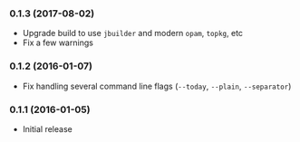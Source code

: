 ### 0.1.3 (2017-08-02)

  * Upgrade build to use `jbuilder` and modern `opam`, `topkg`, etc
  * Fix a few warnings

### 0.1.2 (2016-01-07)

  * Fix handling several command line flags (`--today`, `--plain`,
    `--separator`)

### 0.1.1 (2016-01-05)

  * Initial release
